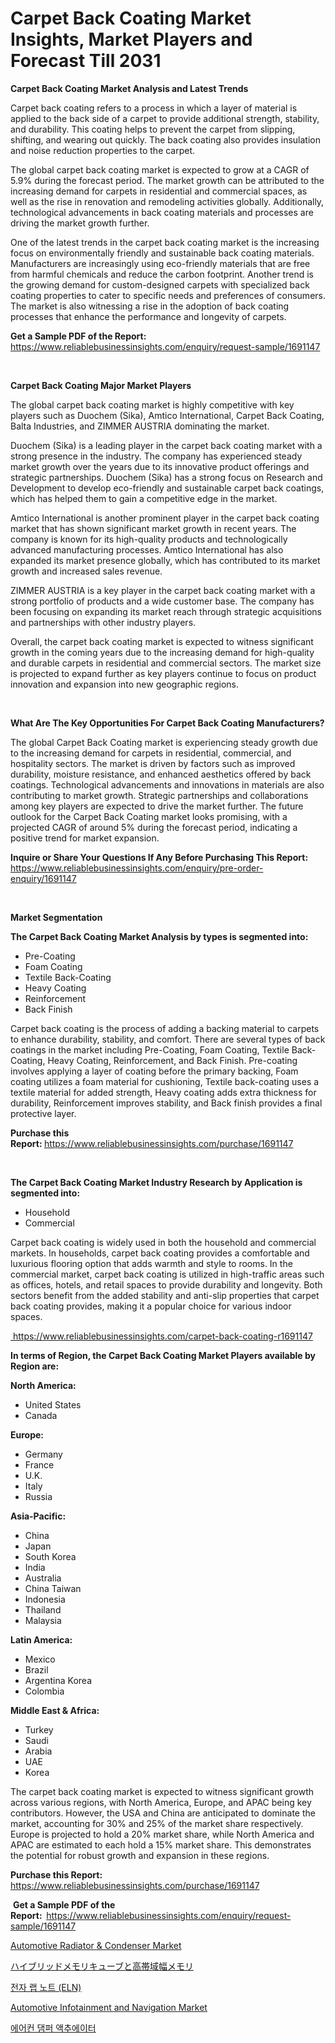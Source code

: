<p><h1>Carpet Back Coating Market Insights, Market Players and Forecast Till 2031</h1></p><p><strong>Carpet Back Coating Market Analysis and Latest Trends</strong></p>
<p><p>Carpet back coating refers to a process in which a layer of material is applied to the back side of a carpet to provide additional strength, stability, and durability. This coating helps to prevent the carpet from slipping, shifting, and wearing out quickly. The back coating also provides insulation and noise reduction properties to the carpet.</p><p>The global carpet back coating market is expected to grow at a CAGR of 5.9% during the forecast period. The market growth can be attributed to the increasing demand for carpets in residential and commercial spaces, as well as the rise in renovation and remodeling activities globally. Additionally, technological advancements in back coating materials and processes are driving the market growth further.</p><p>One of the latest trends in the carpet back coating market is the increasing focus on environmentally friendly and sustainable back coating materials. Manufacturers are increasingly using eco-friendly materials that are free from harmful chemicals and reduce the carbon footprint. Another trend is the growing demand for custom-designed carpets with specialized back coating properties to cater to specific needs and preferences of consumers. The market is also witnessing a rise in the adoption of back coating processes that enhance the performance and longevity of carpets.</p></p>
<p><strong>Get a Sample PDF of the Report:&nbsp;</strong> <a href="https://www.reliablebusinessinsights.com/enquiry/request-sample/1691147">https://www.reliablebusinessinsights.com/enquiry/request-sample/1691147</a></p>
<p>&nbsp;</p>
<p><strong>Carpet Back Coating Major Market Players</strong></p>
<p><p>The global carpet back coating market is highly competitive with key players such as Duochem (Sika), Amtico International, Carpet Back Coating, Balta Industries, and ZIMMER AUSTRIA dominating the market. </p><p>Duochem (Sika) is a leading player in the carpet back coating market with a strong presence in the industry. The company has experienced steady market growth over the years due to its innovative product offerings and strategic partnerships. Duochem (Sika) has a strong focus on Research and Development to develop eco-friendly and sustainable carpet back coatings, which has helped them to gain a competitive edge in the market.</p><p>Amtico International is another prominent player in the carpet back coating market that has shown significant market growth in recent years. The company is known for its high-quality products and technologically advanced manufacturing processes. Amtico International has also expanded its market presence globally, which has contributed to its market growth and increased sales revenue.</p><p>ZIMMER AUSTRIA is a key player in the carpet back coating market with a strong portfolio of products and a wide customer base. The company has been focusing on expanding its market reach through strategic acquisitions and partnerships with other industry players.</p><p>Overall, the carpet back coating market is expected to witness significant growth in the coming years due to the increasing demand for high-quality and durable carpets in residential and commercial sectors. The market size is projected to expand further as key players continue to focus on product innovation and expansion into new geographic regions.</p></p>
<p>&nbsp;</p>
<p><strong>What Are The Key Opportunities For Carpet Back Coating Manufacturers?</strong></p>
<p><p>The global Carpet Back Coating market is experiencing steady growth due to the increasing demand for carpets in residential, commercial, and hospitality sectors. The market is driven by factors such as improved durability, moisture resistance, and enhanced aesthetics offered by back coatings. Technological advancements and innovations in materials are also contributing to market growth. Strategic partnerships and collaborations among key players are expected to drive the market further. The future outlook for the Carpet Back Coating market looks promising, with a projected CAGR of around 5% during the forecast period, indicating a positive trend for market expansion.</p></p>
<p><strong>Inquire or Share Your Questions If Any Before Purchasing This Report:</strong> <a href="https://www.reliablebusinessinsights.com/enquiry/pre-order-enquiry/1691147">https://www.reliablebusinessinsights.com/enquiry/pre-order-enquiry/1691147</a></p>
<p>&nbsp;</p>
<p><strong>Market Segmentation</strong></p>
<p><strong>The Carpet Back Coating Market Analysis by types is segmented into:</strong></p>
<p><ul><li>Pre-Coating</li><li>Foam Coating</li><li>Textile Back-Coating</li><li>Heavy Coating</li><li>Reinforcement</li><li>Back Finish</li></ul></p>
<p><p>Carpet back coating is the process of adding a backing material to carpets to enhance durability, stability, and comfort. There are several types of back coatings in the market including Pre-Coating, Foam Coating, Textile Back-Coating, Heavy Coating, Reinforcement, and Back Finish. Pre-coating involves applying a layer of coating before the primary backing, Foam coating utilizes a foam material for cushioning, Textile back-coating uses a textile material for added strength, Heavy coating adds extra thickness for durability, Reinforcement improves stability, and Back finish provides a final protective layer.</p></p>
<p><strong>Purchase this Report:&nbsp;</strong><a href="https://www.reliablebusinessinsights.com/purchase/1691147">https://www.reliablebusinessinsights.com/purchase/1691147</a></p>
<p>&nbsp;</p>
<p><strong>The Carpet Back Coating Market Industry Research by Application is segmented into:</strong></p>
<p><ul><li>Household</li><li>Commercial</li></ul></p>
<p><p>Carpet back coating is widely used in both the household and commercial markets. In households, carpet back coating provides a comfortable and luxurious flooring option that adds warmth and style to rooms. In the commercial market, carpet back coating is utilized in high-traffic areas such as offices, hotels, and retail spaces to provide durability and longevity. Both sectors benefit from the added stability and anti-slip properties that carpet back coating provides, making it a popular choice for various indoor spaces.</p></p>
<p><a href="https://www.reliablebusinessinsights.com/carpet-back-coating-r1691147">&nbsp;https://www.reliablebusinessinsights.com/carpet-back-coating-r1691147</a></p>
<p><strong>In terms of Region, the Carpet Back Coating Market Players available by Region are:</strong></p>
<p>
    <p> <strong> North America: </strong>
        <ul>
            <li>United States</li>
            <li>Canada</li>
        </ul>
        </p> 
    <p> <strong> Europe: </strong>
        <ul>
            <li>Germany</li>
            <li>France</li>
            <li>U.K.</li>
            <li>Italy</li>
            <li>Russia</li>
        </ul>
        </p> 
    <p> <strong> Asia-Pacific: </strong>
        <ul>
            <li>China</li>
            <li>Japan</li>
            <li>South Korea</li>
            <li>India</li>
            <li>Australia</li>
            <li>China Taiwan</li>
            <li>Indonesia</li>
            <li>Thailand</li>
            <li>Malaysia</li>
        </ul>
        </p> 
    <p> <strong> Latin America: </strong>
        <ul>
            <li>Mexico</li>
            <li>Brazil</li>
            <li>Argentina Korea</li>
            <li>Colombia</li>
        </ul>
        </p> 
    <p> <strong> Middle East & Africa: </strong>
        <ul>
            <li>Turkey</li>
            <li>Saudi</li>
            <li>Arabia</li>
            <li>UAE</li>
            <li>Korea</li>
        </ul>
    </p>
    </p>
<p><p>The carpet back coating market is expected to witness significant growth across various regions, with North America, Europe, and APAC being key contributors. However, the USA and China are anticipated to dominate the market, accounting for 30% and 25% of the market share respectively. Europe is projected to hold a 20% market share, while North America and APAC are estimated to each hold a 15% market share. This demonstrates the potential for robust growth and expansion in these regions.</p></p>
<p><strong>Purchase this Report: </strong><a href="https://www.reliablebusinessinsights.com/purchase/1691147">https://www.reliablebusinessinsights.com/purchase/1691147</a></p>
<p>&nbsp;<strong>Get a Sample PDF of the Report:&nbsp;&nbsp;</strong><a href="https://www.reliablebusinessinsights.com/enquiry/request-sample/1691147">https://www.reliablebusinessinsights.com/enquiry/request-sample/1691147</a></p>
<p><strong></strong></p>
<p><p><a href="https://github.com/jsmusil/Market-Research-Report-List-3/blob/main/automotive-radiator-condenser-market.md">Automotive Radiator & Condenser Market</a></p><p><a href="https://github.com/leigh4852023/Market-Research-Report-List-1/blob/main/7032832129537.md">ハイブリッドメモリキューブと高帯域幅メモリ</a></p><p><a href="https://github.com/fernandotryO5lson96765/Market-Research-Report-List-2/blob/main/9842520117048.md">전자 랩 노트 (ELN)</a></p><p><a href="https://github.com/yemakinde/Market-Research-Report-List-3/blob/main/automotive-infotainment-and-navigation-market.md">Automotive Infotainment and Navigation Market</a></p><p><a href="https://github.com/JosefaRice/Market-Research-Report-List-1/blob/main/9172761117049.md">에어컨 댐퍼 액추에이터</a></p></p>
